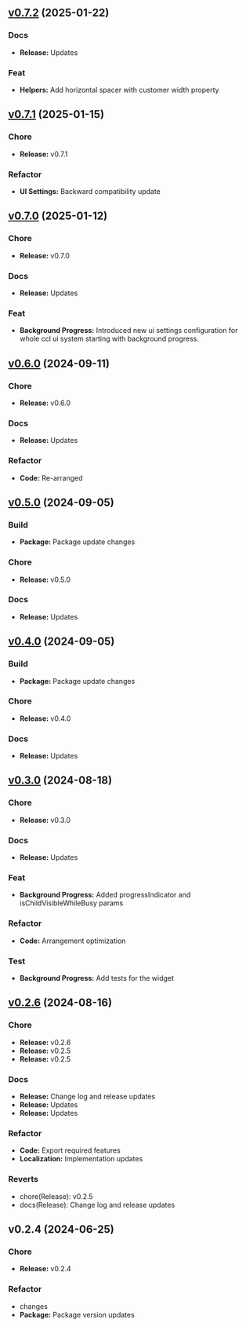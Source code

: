 
<a name="v0.7.2"></a>
## [v0.7.2](https://github.com/CeylonCodeLabs/ccl_packages/compare/v0.7.1...v0.7.2) (2025-01-22)

### Docs

* **Release:** Updates

### Feat

* **Helpers:** Add horizontal spacer with customer width property


<a name="v0.7.1"></a>
## [v0.7.1](https://github.com/CeylonCodeLabs/ccl_packages/compare/v0.7.0...v0.7.1) (2025-01-15)

### Chore

* **Release:** v0.7.1

### Refactor

* **UI Settings:** Backward compatibility update


<a name="v0.7.0"></a>
## [v0.7.0](https://github.com/CeylonCodeLabs/ccl_packages/compare/v0.6.0...v0.7.0) (2025-01-12)

### Chore

* **Release:** v0.7.0

### Docs

* **Release:** Updates

### Feat

* **Background Progress:** Introduced new ui settings configuration for whole ccl ui system starting with background progress.


<a name="v0.6.0"></a>
## [v0.6.0](https://github.com/CeylonCodeLabs/ccl_packages/compare/v0.5.0...v0.6.0) (2024-09-11)

### Chore

* **Release:** v0.6.0

### Docs

* **Release:** Updates

### Refactor

* **Code:** Re-arranged


<a name="v0.5.0"></a>
## [v0.5.0](https://github.com/CeylonCodeLabs/ccl_packages/compare/v0.4.0...v0.5.0) (2024-09-05)

### Build

* **Package:** Package update changes

### Chore

* **Release:** v0.5.0

### Docs

* **Release:** Updates


<a name="v0.4.0"></a>
## [v0.4.0](https://github.com/CeylonCodeLabs/ccl_packages/compare/v0.3.0...v0.4.0) (2024-09-05)

### Build

* **Package:** Package update changes

### Chore

* **Release:** v0.4.0

### Docs

* **Release:** Updates


<a name="v0.3.0"></a>
## [v0.3.0](https://github.com/CeylonCodeLabs/ccl_packages/compare/v0.2.6...v0.3.0) (2024-08-18)

### Chore

* **Release:** v0.3.0

### Docs

* **Release:** Updates

### Feat

* **Background Progress:** Added progressIndicator and isChildVisibleWhileBusy params

### Refactor

* **Code:** Arrangement optimization

### Test

* **Background Progress:** Add tests for the widget


<a name="v0.2.6"></a>
## [v0.2.6](https://github.com/CeylonCodeLabs/ccl_packages/compare/v0.2.4...v0.2.6) (2024-08-16)

### Chore

* **Release:** v0.2.6
* **Release:** v0.2.5
* **Release:** v0.2.5

### Docs

* **Release:** Change log and release updates
* **Release:** Updates
* **Release:** Updates

### Refactor

* **Code:** Export required features
* **Localization:** Implementation updates

### Reverts

* chore(Release): v0.2.5
* docs(Release): Change log and release updates


<a name="v0.2.4"></a>
## v0.2.4 (2024-06-25)

### Chore

* **Release:** v0.2.4

### Refactor

* changes
* **Package:** Package version updates

